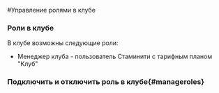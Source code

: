 #Управление ролями в клубе

### Роли в клубе
В клубе возможны следующие роли:
* Менеджер клуба - пользователь Стаминити с тарифным планом "Клуб"

### Подключить и отключить роль в клубе{#manageroles}

